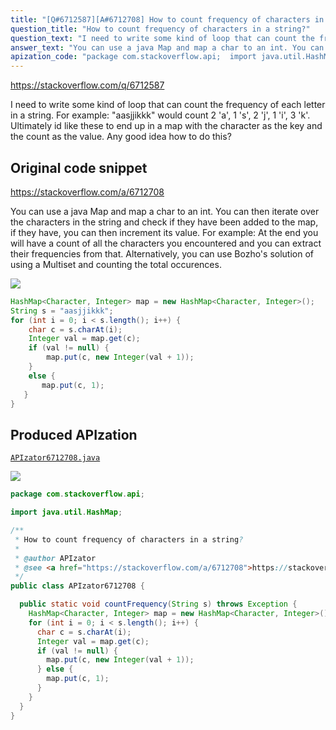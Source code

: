 ```yaml
---
title: "[Q#6712587][A#6712708] How to count frequency of characters in a string?"
question_title: "How to count frequency of characters in a string?"
question_text: "I need to write some kind of loop that can count the frequency of each letter in a string.  For example: \"aasjjikkk\" would count 2 'a', 1 's', 2 'j', 1 'i', 3 'k'. Ultimately id like these to end up in a map with the character as the key and the count as the value. Any good idea how to do this?"
answer_text: "You can use a java Map and map a char to an int. You can then iterate over the characters in the string and check if they have been added to the map, if they have, you can then increment its value. For example: At the end you will have a count of all the characters you encountered and you can extract their frequencies from that. Alternatively, you can use Bozho's solution of using a Multiset and counting the total occurences."
apization_code: "package com.stackoverflow.api;  import java.util.HashMap;  /**  * How to count frequency of characters in a string?  *  * @author APIzator  * @see <a href=\"https://stackoverflow.com/a/6712708\">https://stackoverflow.com/a/6712708</a>  */ public class APIzator6712708 {    public static void countFrequency(String s) throws Exception {     HashMap<Character, Integer> map = new HashMap<Character, Integer>();     for (int i = 0; i < s.length(); i++) {       char c = s.charAt(i);       Integer val = map.get(c);       if (val != null) {         map.put(c, new Integer(val + 1));       } else {         map.put(c, 1);       }     }   } }"
---
```


https://stackoverflow.com/q/6712587

I need to write some kind of loop that can count the frequency of each letter in a string. 
For example: &quot;aasjjikkk&quot; would count 2 &#x27;a&#x27;, 1 &#x27;s&#x27;, 2 &#x27;j&#x27;, 1 &#x27;i&#x27;, 3 &#x27;k&#x27;. Ultimately id like these to end up in a map with the character as the key and the count as the value. Any good idea how to do this?



## Original code snippet

https://stackoverflow.com/a/6712708

You can use a java Map and map a char to an int. You can then iterate over the characters in the string and check if they have been added to the map, if they have, you can then increment its value.
For example:
At the end you will have a count of all the characters you encountered and you can extract their frequencies from that.
Alternatively, you can use Bozho&#x27;s solution of using a Multiset and counting the total occurences.

<div class="code-logo"><img src="/stackoverflow.png" /></div>

```java
HashMap<Character, Integer> map = new HashMap<Character, Integer>();
String s = "aasjjikkk";
for (int i = 0; i < s.length(); i++) {
    char c = s.charAt(i);
    Integer val = map.get(c);
    if (val != null) {
        map.put(c, new Integer(val + 1));
    }
    else {
       map.put(c, 1);
   }
}
```

## Produced APIzation

[`APIzator6712708.java`](https://github.com/pasqualesalza/apization-temp-data/raw/master/search/APIzator6712708.java)

<div class="code-logo"><img src="/apizator.png" /></div>

```java
package com.stackoverflow.api;

import java.util.HashMap;

/**
 * How to count frequency of characters in a string?
 *
 * @author APIzator
 * @see <a href="https://stackoverflow.com/a/6712708">https://stackoverflow.com/a/6712708</a>
 */
public class APIzator6712708 {

  public static void countFrequency(String s) throws Exception {
    HashMap<Character, Integer> map = new HashMap<Character, Integer>();
    for (int i = 0; i < s.length(); i++) {
      char c = s.charAt(i);
      Integer val = map.get(c);
      if (val != null) {
        map.put(c, new Integer(val + 1));
      } else {
        map.put(c, 1);
      }
    }
  }
}

```